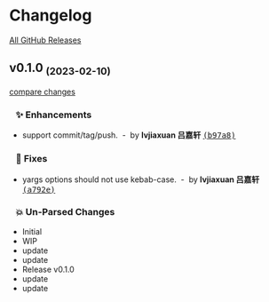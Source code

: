 # Changelog

 [All GitHub Releases](https://github.com/lvjiaxuan/release/releases)

## v0.1.0 <sub>(2023-02-10)</sub>
[compare changes](https://github.com/lvjiaxuan/release/compare/...dev)

### &nbsp;&nbsp;&nbsp;✨ Enhancements

- support commit/tag/push. &nbsp;-&nbsp; by **lvjiaxuan 吕嘉轩** [<samp>(b97a8)</samp>](https://github.com/lvjiaxuan/release/commit/b97a8df)

### &nbsp;&nbsp;&nbsp;🐛 Fixes

- yargs options should not use kebab-case. &nbsp;-&nbsp; by **lvjiaxuan 吕嘉轩** [<samp>(a792e)</samp>](https://github.com/lvjiaxuan/release/commit/a792eed)

### &nbsp;&nbsp;&nbsp;💥 Un-Parsed Changes

- Initial
- WIP
- update
- update
- Release v0.1.0
- update
- update